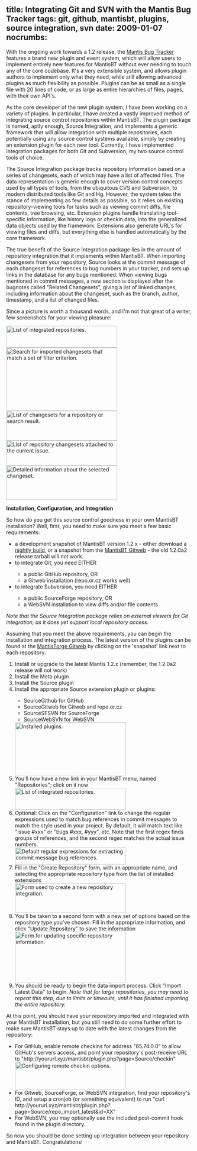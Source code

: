 title: Integrating Git and SVN with the Mantis Bug Tracker
tags: git, github, mantisbt, plugins, source integration, svn
date: 2009-01-07
nocrumbs:
---
With the ongoing work towards a 1.2 release, the <a href="http://www.mantisbt.org">Mantis Bug Tracker</a> features a brand new plugin and event system, which will allow users to implement entirely new features for MantisBT without ever needing to touch any of the core codebase.  It's a very extensible system, and allows plugin authors to implement only what they need, while still allowing advanced plugins as much flexibility as possible.  Plugins can be as small as a single file with 20 lines of code, or as large as entire hierarchies of files, pages, with their own API's.

As the core developer of the new plugin system, I have been working on a variety of plugins. In particular, I have created a vastly improved method of integrating source control repositories within MantisBT.  The plugin package is named, aptly enough, Source Integration, and implements a generic framework that will allow integration with multiple repositories, each potentially using any source control systems available, simply by creating an extension plugin for each new tool.  Currently, I have implemented integration packages for both Git and Subversion, my two source control tools of choice.

The Source Integration package tracks repository information based on a series of changesets, each of which may have a list of affected files.  The data representation is generic enough to cover version control concepts used by all types of tools, from the ubiquitous CVS and Subversion, to modern distributed tools like Git and Hg.  However, the system takes the stance of implementing as few details as possible, so it relies on existing repository-viewing tools for tasks such as viewing commit diffs, file contents, tree browsing, etc.  Extension plugins handle translating tool-specific information, like history logs or checkin data, into the generalized data objects used by the framework.  Extensions also generate URL's for viewing files and diffs, but everything else is handled automatically by the core framework.

The true benefit of the Source Integration package lies in the amount of repository integration that it implements within MantisBT.  When importing changesets from your repository, Source looks at the commit message of each changeset for references to bug numbers in your tracker, and sets up links in the database for any bugs mentioned.  When viewing bugs mentioned in commit messages, a new section is displayed after the bugnotes called "Related Changesets", giving a list of linked changes, including information about the changeset, such as the branch, author, timestamp, and a list of changed files.

<!-- endexcerpt -->

Since a picture is worth a thousand words, and I'm not that great of a writer, few screenshots for your viewing pleasure:

<a href="http://leetcode.net/blog/files/2009/01/si-repos.png"><img src="http://leetcode.net/blog/files/2009/01/si-repos-300x59.png" alt="List of integrated repositories." width="300" height="59" class="size-medium wp-image-103" /></a>
<a href="http://leetcode.net/blog/files/2009/01/si-search.png"><img src="http://leetcode.net/blog/files/2009/01/si-search-300x171.png" alt="Search for imported changesets that match a set of filter criterion." width="300" height="171" class="size-medium wp-image-111" /></a>
<a href="http://leetcode.net/blog/files/2009/01/si-browse.png"><img src="http://leetcode.net/blog/files/2009/01/si-browse-300x80.png" alt="List of changesets for a repository or search result." width="300" height="80" class="size-medium wp-image-110" /></a>
<a href="http://leetcode.net/blog/files/2009/01/si-related.png"><img src="http://leetcode.net/blog/files/2009/01/si-related-300x68.png" alt="List of repository changesets attached to the current issue." width="300" height="68" class="size-medium wp-image-99" /></a>
<a href="http://leetcode.net/blog/files/2009/01/si-details.png"><img src="http://leetcode.net/blog/files/2009/01/si-details-300x93.png" alt="Detailed information about the selected changeset." width="300" height="93" class="size-medium wp-image-100" /></a>

<strong>Installation, Configuration, and Integration</strong>

So how do you get this source control goodness in your own MantisBT installation?  Well, first, you need to make sure you meet a few basic requirements:

<ul>
<li>a development snapshot of MantisBT version 1.2.x - either download a <a href="http://www.mantisbt.org/builds">nightly build</a>, or a snapshot from the <a href="http://git.mantisbt.org">MantisBT Gitweb</a> - the old 1.2.0a2 release tarball will not work.</li>

<li>to integrate Git, you need EITHER</li>
  <ul>
  <li>a public GitHub repository, OR</li>
  <li>a Gitweb installation (repo.or.cz works well)</li>
  </ul>

<li>to integrate Subversion, you need EITHER</li>
  <ul>
  <li>a public SourceForge repository, OR</li>
  <li>a WebSVN installation to view diffs and/or file contents</li>
  </ul>

</ul>

<em>Note that the Source Integration package relies on external viewers for Git integration, as it does yet support local repository access.</em>

Assuming that you meet the above requirements, you can begin the installation and integration process.  The latest version of the plugins can be found at the <a href="http://git.mantisforge.org">MantisForge Gitweb</a> by clicking on the 'snapshot' link next to each repository.

<ol>
<li>Install or upgrade to the latest Mantis 1.2.x (remember, the 1.2.0a2 release will not work)</li>
<li>Install the Meta plugin</li>
<li>Install the Source plugin</li>
<li>Install the appropriate Source extension plugin or plugins:</li>
  <ul>
  <li>SourceGithub for GitHub</li>
  <li>SourceGitweb for Gitweb and repo.or.cz</li>
  <li>SourceSFSVN for SourceForge</li>
  <li>SourceWebSVN for WebSVN</li>
  </ul>
<a href="http://leetcode.net/blog/files/2009/01/si-plugin.png"><img src="http://leetcode.net/blog/files/2009/01/si-plugin-300x143.png" alt="Installed plugins." width="300" height="143" class="size-medium wp-image-102" /></a>

<li>You'll now have a new link in your MantisBT menu, named "Repositories"; click on it now</li>
<a href="http://leetcode.net/blog/files/2009/01/si-repos.png"><img src="http://leetcode.net/blog/files/2009/01/si-repos-300x59.png" alt="List of integrated repositories." width="300" height="59" class="size-medium wp-image-103" /></a>

<li>Optional:  Click on the "Configuration" link to change the regular expressions used to match bug references in commit messages to match the style used in your project.  By default, it will match text like "issue #xxx" or "bugs #xxx, #yyy", etc. Note that the first regex finds groups of references, and the second regex matches the actual issue numbers.</li>
<a href="http://leetcode.net/blog/files/2009/01/si-regexes.png"><img src="http://leetcode.net/blog/files/2009/01/si-regexes-300x46.png" alt="Default regular expressions for extracting commit message bug references." width="300" height="46" class="size-medium wp-image-105" /></a>

<li>Fill in the "Create Repository" form, with an appropriate name, and selecting the appropriate repository type from the list of installed extensions</li>
<a href="http://leetcode.net/blog/files/2009/01/si-create.png"><img src="http://leetcode.net/blog/files/2009/01/si-create-300x80.png" alt="Form used to create a new repository integration." width="300" height="80" class="size-medium wp-image-106" /></a>

<li>You'll be taken to a second form with a new set of options based on the repository type you've chosen.  Fill in the appropriate information, and click "Update Repository" to save the information</li>
<a href="http://leetcode.net/blog/files/2009/01/si-update.png"><img src="http://leetcode.net/blog/files/2009/01/si-update-300x137.png" alt="Form for updating specific repository information." width="300" height="137" class="size-medium wp-image-107" /></a>

<li>You should be ready to begin the data import process.  Click "Import Latest Data" to begin.  <em>Note that for large repositories, you may need to repeat this step, due to limits or timeouts, until it has finished importing the entire repository.</em></li>

</ol>

At this point, you should have your repository imported and integrated with your MantisBT installation, but you still need to do some further effort to make sure MantisBT stays up to date with the latest changes from the repository:

<ul>
<li>For GitHub, enable remote checkins for address "65.74.0.0" to allow GitHub's servers access, and point your repository's post-receive URL to "http://yoururl.xyz/mantisbt/plugin.php?page=Source/checkin"</li>
<a href="http://leetcode.net/blog/files/2009/01/si-remote-checkin.png"><img src="http://leetcode.net/blog/files/2009/01/si-remote-checkin-300x75.png" alt="Configuring remote checkin options." width="300" height="75" class="size-medium wp-image-108" /></a>

<li>For Gitweb, SourceForge, or WebSVN integration, find your repository's ID, and setup a cronjob (or something equivalent) to run "curl http://yoururl.xyz/mantisbt/plugin.php?page=Source/repo_import_latest&amp;id=XX"</li>
<li>For WebSVN, you may optionally use the included post-commit hook found in the plugin directory.</li>
</ul>

So now you should be done setting up integration between your repository and MantisBT.  Congratulations!

